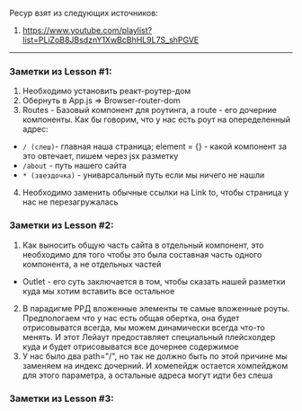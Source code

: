 Ресур взят из следующих источников: 
1. https://www.youtube.com/playlist?list=PLiZoB8JBsdznY1XwBcBhHL9L7S_shPGVE
---

### Заметки из Lesson #1: 
1. Необходимо установить реакт-роутер-дом
2. Обернуть в App.js => Browser-router-dom
3. Routes - Базовый компонент для роутинга, а route - его дочерние компоненты. Как бы говорим, что у нас есть роут на опеределенный адрес:
- `/ (слеш)`- главная наша страница; element = {} - какой компонент за это овтечает, пишем через jsx разметку
- `/about` - путь нашего сайта
- `* (звездочка)` - униварсальный путь если мы ничего не нашли
4. Необходимо заменить обычные ссылки на Link to, чтобы страница у нас не перезагружалась


### Заметки из Lesson #2: 
1. Как выносить общую часть сайта в отдельный компонент, это необходимо для того чтобы это была составная часть одного компонента, а не отдельных частей
- Outlet - его суть заключается в том, чтобы сказать нашей разметки куда мы хотим вставить все остальное
2. В парадигме РРД вложенные элементы те самые вложенные роуты. Предпологаем что у нас есть общая обертка, она будет отрисовыватся всегда, мы можем динамически всегда что-то менять. И этот Лейаут предоставляет специальный плейсхолдер куда и будет отрисовыватся все дочернее содержимое
3. У нас было два path="/", но так не должно быть по этой причине мы заменяем на индекс дочерний. И хомепейдж остается хомпейджом для этого параметра, а остальные адреса могут идти без слеша


### Заметки из Lesson #3: 